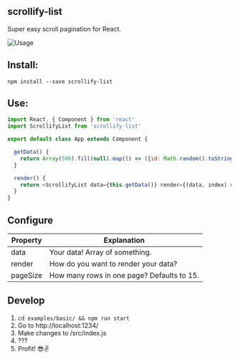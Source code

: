 ## scrollify-list

Super easy scroll pagination for React.

![Usage](https://raw.githubusercontent.com/anttikon/scrollify-list/master/misc/demo.gif)

## Install:
`npm install --save scrollify-list`

## Use:
```javascript
import React, { Component } from 'react'
import ScrollifyList from 'scrollify-list'

export default class App extends Component {

  getData() {
    return Array(500).fill(null).map(() => ({id: Math.random().toString(36).substring(7), name: Math.random().toString(36).substring(7)}))
  }

  render() {
    return <ScrollifyList data={this.getData()} render={(data, index) => <h1 key={data.id}>{data.name}</h1>}/>
  }
}
```

## Configure

Property | Explanation
------------ | -------------
data | Your data! Array of something.
render | How do you want to render your data?
pageSize | How many rows in one page? Defaults to 15.

## Develop

1. `cd examples/basic/ && npm run start`
2. Go to http://localhost:1234/
3. Make changes to /src/index.js
4. ???
5. Profit! 😎✌️
